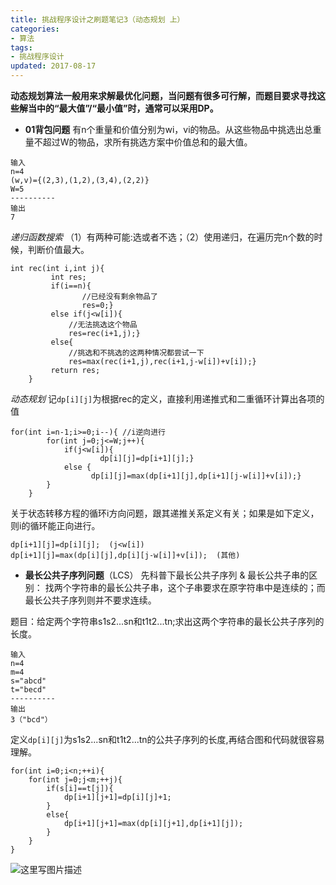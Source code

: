 ```yaml
---
title: 挑战程序设计之刷题笔记3（动态规划 上）
categories:
- 算法
tags:
- 挑战程序设计
updated: 2017-08-17 
---
```


**动态规划算法一般用来求解最优化问题，当问题有很多可行解，而题目要求寻找这些解当中的“最大值”/“最小值”时，通常可以采用DP。**

 - **01背包问题**
有n个重量和价值分别为wi，vi的物品。从这些物品中挑选出总重量不超过W的物品，求所有挑选方案中价值总和的最大值。
```
输入
n=4
(w,v)={(2,3),(1,2),(3,4),(2,2)}
W=5
----------
输出
7
```
*递归函数搜索*
（1）有两种可能:选或者不选；（2）使用递归，在遍历完n个数的时候，判断价值最大。
```
int rec(int i,int j){
         int res;
         if(i==n){
                //已经没有剩余物品了
                res=0;}
         else if(j<w[i]){
             //无法挑选这个物品
             res=rec(i+1,j);}
         else{
             //挑选和不挑选的这两种情况都尝试一下
             res=max(rec(i+1,j),rec(i+1,j-w[i])+v[i]);}
         return res;
    }
```
*动态规划*
记`dp[i][j]`为根据rec的定义，直接利用递推式和二重循环计算出各项的值
```
for(int i=n-1;i>=0;i--){ //i逆向进行
        for(int j=0;j<=W;j++){
            if(j<w[i]){
                    dp[i][j]=dp[i+1][j];}
            else {
                  dp[i][j]=max(dp[i+1][j],dp[i+1][j-w[i]]+v[i]);}
        }
    }
```
关于状态转移方程的循环i方向问题，跟其递推关系定义有关；如果是如下定义，则i的循环能正向进行。
```
dp[i+1][j]=dp[i][j];  (j<w[i])
dp[i+1][j]=max(dp[i][j],dp[i][j-w[i]]+v[i]);  (其他)
```


<div class="divider"></div>

 - **最长公共子序列问题**（LCS）
先科普下最长公共子序列 & 最长公共子串的区别： 找两个字符串的最长公共子串，这个子串要求在原字符串中是连续的；而最长公共子序列则并不要求连续。

题目：给定两个字符串s1s2...sn和t1t2...tn;求出这两个字符串的最长公共子序列的长度。
```
输入
n=4
m=4
s="abcd"
t="becd"
----------
输出
3（"bcd"）
```
定义`dp[i][j]`为s1s2...sn和t1t2...tn的公共子序列的长度,再结合图和代码就很容易理解。
```
for(int i=0;i<n;++i){
    for(int j=0;j<m;++j){
        if(s[i]==t[j]){
            dp[i+1][j+1]=dp[i][j]+1;
        }
        else{
            dp[i+1][j+1]=max(dp[i][j+1],dp[i+1][j]);
        }
    }
}
```
![这里写图片描述](http://img.blog.csdn.net/20170301210330536?/2/text/aHR0cDovL2Jsb2cuY3Nkbi5uZXQvSmFja3Bvbndvbmc=/font/5a6L5L2T/fontsize/400/fill/I0JBQkFCMA==/dissolve/70/gravity/SouthEast)

